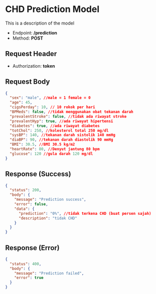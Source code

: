 # CHD Prediction Model

This is a description of the model

- Endpoint: **/prediction**
- Method: **POST**

## Request Header

- Authorization: **token**

## Request Body

```json
{
  "sex": "male", //male = 1 female = 0
  "age": 45,
  "cigsPerday": 10, // 10 rokok per hari
  "BPMeds": false, //tidak menggunakan obat tekanan darah
  "prevalentStroke": false, //tidak ada riwayat stroke
  "prevalentHyp": true, //ada riwayat hipertensi
  "diabetes": true, //ada riwayat diabetes
  "totChol": 250, //kolesterol total 250 mg/dl
  "sysBP": 140, //tekanan darah sistolik 140 mmHg
  "diaBP": 90, //tekanan darah diastolik 90 mmHg
  "BMI": 30.5, //BMI 30.5 kg/m2
  "heartRate": 80, //Denyut jantung 80 bpm
  "glucose": 120 //gula darah 120 mg/dl
}
```

## Response (Success)

```json
{
  "status": 200,
  "body": {
    "message": "Prediction success",
    "error": false,
    "data": {
      "prediction": "0%", //tidak terkena CHD (buat persen sajah)
      "description": "tidak CHD"
    }
  }
}
```

## Response (Error)

```json
{
  "status": 400,
  "body": {
    "message": "Prediction failed",
    "error": true
  }
}
```

